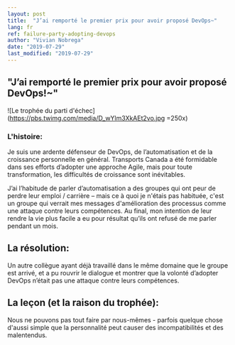 ```yaml
---
layout: post
title:  "J’ai remporté le premier prix pour avoir proposé DevOps~"
lang: fr
ref: failure-party-adopting-devops
author: "Vivian Nobrega"
date: "2019-07-29"
last_modified: "2019-07-29"
---
```


## "J’ai remporté le premier prix pour avoir proposé DevOps!~"

![Le trophée du parti d'échec](https://pbs.twimg.com/media/D_wYlm3XkAEt2vo.jpg =250x)

### L'histoire:

Je suis une ardente défenseur de DevOps, de l’automatisation et de la croissance personnelle en général. Transports Canada a été formidable dans ses efforts d’adopter une approche Agile, mais pour toute transformation, les difficultés de croissance sont inévitables.

J’ai l’habitude de parler d’automatisation a des groupes qui ont peur de perdre leur emploi / carrière – mais ce à quoi je n'étais pas habituée, c'est un groupe qui verrait mes messages d'amélioration des processus comme une attaque contre leurs compétences. Au final, mon intention de leur rendre la vie plus facile a eu pour résultat qu’ils ont refusé de me parler pendant un mois.

## La résolution:

Un autre collègue ayant déjà travaillé dans le même domaine que le groupe est arrivé, et a pu rouvrir le dialogue et montrer que la volonté d’adopter DevOps n’était pas une attaque contre leurs compétences.

## La leçon (et la raison du trophée):

Nous ne pouvons pas tout faire par nous-mêmes - parfois quelque chose d'aussi simple que la personnalité peut causer des incompatibilités et des malentendus.
